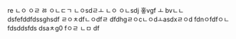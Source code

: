 re
ㄴㅇ
ㅇㄹ
ㅀ
ㅇㄴㄷㄱ
ㄴㅇsdㄹㅗ
ㄴㅇ
ㅇㄴsdj
홓vgf ㅗ
bvㄴㄴ
dsfefddfdssghsdf
ㄹㅇㅊdfㄴㅇdfㄹ
dfdhgㄹㅇcㄴㅇdㅗasdxㄹㅇd
fdnㅇfdfㅇㄴ
fdsddsfds
dsaㅊg0
fㅇㄹ
ㄴㅁ
df
